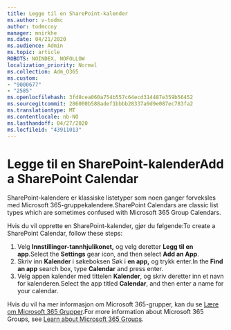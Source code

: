 ```yaml
---
title: Legge til en SharePoint-kalender
ms.author: v-todmc
author: todmccoy
manager: mnirkhe
ms.date: 04/21/2020
ms.audience: Admin
ms.topic: article
ROBOTS: NOINDEX, NOFOLLOW
localization_priority: Normal
ms.collection: Adm_O365
ms.custom:
- "9000677"
- "2585"
ms.openlocfilehash: 3fd8cea060a754b557c64ecd314487e359b56452
ms.sourcegitcommit: 286000b588adef1bbbb28337a9d9e087ec783fa2
ms.translationtype: MT
ms.contentlocale: nb-NO
ms.lasthandoff: 04/27/2020
ms.locfileid: "43911013"
---
```

# <a name="add-a-sharepoint-calendar"></a><span data-ttu-id="07091-102">Legge til en SharePoint-kalender</span><span class="sxs-lookup"><span data-stu-id="07091-102">Add a SharePoint Calendar</span></span>

<span data-ttu-id="07091-103">SharePoint-kalendere er klassiske listetyper som noen ganger forveksles med Microsoft 365-gruppekalendere.</span><span class="sxs-lookup"><span data-stu-id="07091-103">SharePoint Calendars are classic list types which are sometimes confused with Microsoft 365 Group Calendars.</span></span>
 
<span data-ttu-id="07091-104">Hvis du vil opprette en SharePoint-kalender, gjør du følgende:</span><span class="sxs-lookup"><span data-stu-id="07091-104">To create a SharePoint Calendar, follow these steps:</span></span>
 
1.  <span data-ttu-id="07091-105">Velg **Innstillinger-tannhjulikonet,** og velg deretter **Legg til en app**.</span><span class="sxs-lookup"><span data-stu-id="07091-105">Select the **Settings** gear icon, and then select **Add an App**.</span></span>
2.  <span data-ttu-id="07091-106">Skriv inn **Kalender** i søkeboksen Søk i **en app,** og trykk enter.</span><span class="sxs-lookup"><span data-stu-id="07091-106">In the **Find an app** search box, type **Calendar** and press enter.</span></span>
3.  <span data-ttu-id="07091-107">Velg appen kalender med tittelen **Kalender**, og skriv deretter inn et navn for kalenderen.</span><span class="sxs-lookup"><span data-stu-id="07091-107">Select the app titled **Calendar**, and then enter a name for your calendar.</span></span>

<span data-ttu-id="07091-108">Hvis du vil ha mer informasjon om Microsoft 365-grupper, kan du se [Lære om Microsoft 365 Grupper](https://support.office.com/article/Learn-about-Office-365-groups-b565caa1-5c40-40ef-9915-60fdb2d97fa2).</span><span class="sxs-lookup"><span data-stu-id="07091-108">For more information about Microsoft 365 Groups, see [Learn about Microsoft 365 Groups](https://support.office.com/article/Learn-about-Office-365-groups-b565caa1-5c40-40ef-9915-60fdb2d97fa2).</span></span>

